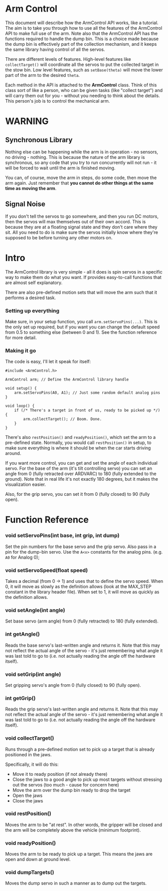 # Arm Control

This document will describe how the ArmControl API works, like a tutorial. The
aim is to take you through how to use all the features of the ArmControl API
to make full use of the arm. Note also that the ArmControl API has the
functions required to handle the dump bin. This is a choice made because the
dump bin is effectively part of the collection mechanism, and it keeps the
same library having control of all the servos.

There are different levels of features. High-level features like
`collectTarget()` will coordinate all the servos to put the collected target
in the stow bin. Low level features, such as `setBase(theta)` will move the
lower part of the arm to the desired `theta`.

Each method in the API is attached to the **ArmControl** class. Think of this
class sort of like a person, who can be given tasks (like "collect target") and
will carry them out for you - without you needing to think about the details.
This person's job is to control the mechanical arm.

# WARNING

## Synchronous Library

Nothing else can be happening while the arm is in operation - no sensors, no
driving - nothing. This is because the nature of the arm library is
synchronous, so any code that you try to run concurrently will not run - it
will be forced to wait until the arm is finished moving.

You can, of course, move the arm in steps, do some code, then move the arm
again. Just remember that **you cannot do other things at the same time as
moving the arm**.

## Signal Noise

If you don't tell the servos to go somewhere, and then you run DC motors, then the servos will max themselves out of their own accord. This is because they are at a floating signal state and they don't care where they sit. All you need to do is make sure the servos initially know where they're supposed to be before turning any other motors on.


# Intro

The ArmControl library is very simple - all it does is spin servos in a
specific way to make them do what you want. If provides easy-to-call functions
that are almost self explanatory.

There are also pre-defined motion sets that will move the arm such that it
performs a desired task.

### Setting up everything

Make sure, in your setup function, you call `arm.setServoPins(...)`. This is
the only set up required, but if you want you can change the default speed
from 0.5 to something else (between 0 and 1). See the function reference for
more detail.

### Making it go

The code is easy, I'll let it speak for itself:

```
#include <ArmControl.h>

ArmControl arm; // Define the ArmControl library handle

void setup() {
	arm.setServoPins(A0, A1); // Just some random default analog pins
}

void loop() {
	if (/* There's a target in front of us, ready to be picked up */) {
		arm.collectTarget(); // Boom. Done.
	}
}

```

There's also `restPosition()` and `readyPosition()`, which set the arm to a
pre-defined state. Normally, you would call `restPosition()` in setup, to make
sure everything is where it should be when the car starts driving around.

If you want more control, you can get and set the angle of each individual
servo. For the base of the arm (it's tilt controlling servo) you can set an
angle from 0 (fully retracted over ARDVARC) to 180 (fully extended to the
ground). Note that in real life it's not exactly 180 degrees, but it makes the
visualization easier.

Also, for the grip servo, you can set it from 0 (fully closed) to 90 (fully open).

# Function Reference
### void setServoPins(int base, int grip, int dump)

Set the pin numbers for the base servo and the grip servo. Also pass in a pin
for the dump-bin servo. Use the `A<x>` constants for the analog pins. (e.g.
`A0` for Analog 0);

### void setServoSpeed(float speed) 

Takes a decimal (from 0 -> 1) and uses that to define the servo speed. When 0,
it will move as slowly as the definition allows (look at the MAX_STEP constant
in the library header file). When set to 1, it will move as quickly as the
definition allows.

### void setAngle(int angle) 

Set base servo (arm angle) from 0 (fully retracted) to 180 (fully extended).

### int getAngle()  

Reads the base servo's last-written angle and returns it. Note that this may
not reflect the actual angle of the servo - it's just remembering what angle
it was last told to go to (i.e. not actually reading the angle off the
hardware itself).

### void setGrip(int angle)  

Set gripping servo's angle from 0 (fully closed) to 90 (fully open).

### int getGrip()   

Reads the grip servo's last-written angle and returns it. Note that this may
not reflect the actual angle of the servo - it's just remembering what angle
it was last told to go to (i.e. not actually reading the angle off the
hardware itself).

### void collectTarget() 

Runs through a pre-defined motion set to pick up a target that is already
positioned in the jaws. 

Specifically, it will do this:

* Move it to ready position (if not already there)
* Close the jaws to a good angle to pick up most targets
  without stressing out the servos (too much - cause for concern here)
* Move the arm over the dump bin ready to drop the target
* Open the jaws
* Close the jaws

### void restPosition() 

Moves the arm to be "at rest". In other words, the gripper will be closed and
the arm will be completely above the vehicle (minimum footprint).

### void readyPosition()  

Moves the arm to be ready to pick up a target. This means the jaws are open
and down at ground level.

### void dumpTargets() 

Moves the dump servo in such a manner as to dump out the targets.